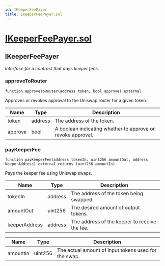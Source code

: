 ```yaml
---
id: IKeeperFeePayer
title: IKeeperFeePayer.sol
---
```

# [IKeeperFeePayer.sol](https://github.com/chromatic-protocol/contracts/tree/main/contracts/core/interfaces/IKeeperFeePayer.sol)

## IKeeperFeePayer

_Interface for a contract that pays keeper fees._

### approveToRouter

```solidity
function approveToRouter(address token, bool approve) external
```

Approves or revokes approval to the Uniswap router for a given token.

| Name | Type | Description |
| ---- | ---- | ----------- |
| token | address | The address of the token. |
| approve | bool | A boolean indicating whether to approve or revoke approval. |

### payKeeperFee

```solidity
function payKeeperFee(address tokenIn, uint256 amountOut, address keeperAddress) external returns (uint256 amountIn)
```

Pays the keeper fee using Uniswap swaps.

| Name | Type | Description |
| ---- | ---- | ----------- |
| tokenIn | address | The address of the token being swapped. |
| amountOut | uint256 | The desired amount of output tokens. |
| keeperAddress | address | The address of the keeper to receive the fee. |

| Name | Type | Description |
| ---- | ---- | ----------- |
| amountIn | uint256 | The actual amount of input tokens used for the swap. |

